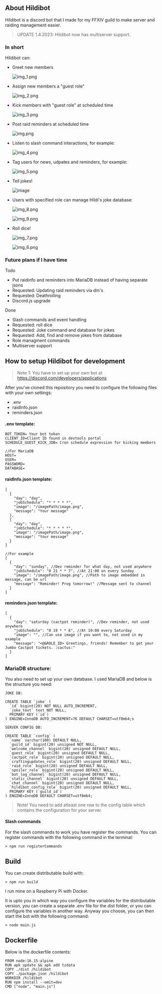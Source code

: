 ## About Hildibot

Hildibot is a discord bot that I made for my FFXIV guild to make server and raiding management easier.
> UPDATE 1.4.2023: Hildibot now has multiserver support.

### In short

Hildibot can:

- Greet new members

    ![img_1.png](img_1.png)
- Assign new members a "guest role"

    ![img_2.png](img_2.png)
- Kick members with "guest role" at scheduled time

    ![img_3.png](img_3.png)
- Post raid reminders at scheduled time

    ![img.png](img.png)

- Listen to slash command interactions, for example:

  ![img_4.png](img_4.png)

- Tag users for news, udpates and reminders, for example:

  ![img_5.png](img_5.png)

- Tell jokes!
  
  ![image](https://user-images.githubusercontent.com/77405155/196441574-24ab3101-21d1-4b7c-b626-97c817a38776.png)

- Users with specified role can manage Hildi's joke database:

  ![img_8.png](img_8.png)

  ![img_9.png](img_9.png)

- Roll dice!

  ![img_7.png](img_7.png)

  ![img_6.png](img_6.png)


### Future plans if I have time

Todo

- Put raidinfo and reminders into MariaDB instead of having separate jsons
- Requested: Updating raid reminders via dm's
- Requested: Deathrolling
- Discord.js upgrade

Done
- Slash commands and event handling 
- Requested: roll dice 
- Requested: Joke command and database for jokes
- Requested: Add, find and remove jokes from database
- Role managment commands
- Multiserver support

## How to setup Hildibot for development

>Note 1: You have to set up your own bot at https://discord.com/developers/applications

After you've cloned this repository you need to configure the following files with your own settings:

- .env
- raidInfo.json
- reminders.json

#### .env template:   
```
BOT_TOKEN= Your bot token
CLIENT_ID=Client ID found in devtools portal
SCHEDULE_GUEST_KICK_JOB= Cron schedule expression for kicking members 

//For MariaDB
HOST=
USER=
PASSWORD=
DATABASE=
```

#### raidInfo.json template:
```
[
  {
    "day": "day",
    "jobSchedule": "* * * * *",
    "image": "/imagePath/image.png",
    "message": "Your message"
  },
  {
    "day": "day",
    "jobSchedule": "* * * * *",
    "image": "/imagePath/image.png",
    "message": "Your message"
  }
]

//For example
[
  {
    "day": "sunday", //Dev reminder for what day, not used anywhere
    "jobSchedule": "0 21 * * 7", //At 21:00 on every Sunday
    "image": "/imagePath/image.png", //Path to image embedded in message, can be url
    "message": "Reminder! Prog tomorrow!" //Message sent to channel
  }
]
```

#### reminders.json template:
```
[
  {
    "day": "saturday (cactpot reminder)", //Dev reminder, not used anywhere
    "jobSchedule": "0 19 * * 6", //At 19:00 every Saturday
    "image": "", //Can use image if you want to, not used in my example
    "message": "<@&ROLE_ID> Greetings, friends! Remember to get your Jumbo Cactpot tickets. :cactus:"
  }
]
```

### MariaDB structure:
You also need to set up your own database. I used MariaDB and below is the structure you need:

```
JOKE DB:

CREATE TABLE `joke` (
  `id` bigint(20) NOT NULL AUTO_INCREMENT,
  `joke_text` text NOT NULL,
  PRIMARY KEY (`id`)
) ENGINE=InnoDB AUTO_INCREMENT=76 DEFAULT CHARSET=utf8mb4;s

SERVER CONFIG DB:

CREATE TABLE `config` (
  `name` varchar(100) DEFAULT NULL,
  `guild_id` bigint(20) unsigned NOT NULL,
  `welcome_channel` bigint(20) unsigned DEFAULT NULL,
  `guest_role` bigint(20) unsigned DEFAULT NULL,
  `cactpot_role` bigint(20) unsigned DEFAULT NULL,
  `craftingupdates_role` bigint(20) unsigned DEFAULT NULL,
  `raid_role` bigint(20) unsigned DEFAULT NULL,
  `spoiler_role` bigint(20) unsigned DEFAULT NULL,
  `bot_log_channel` bigint(20) unsigned DEFAULT NULL,
  `static_channel` bigint(20) unsigned DEFAULT NULL,
  `chat_channel` bigint(20) unsigned DEFAULT NULL,
  `hildibot_config_role` bigint(20) unsigned DEFAULT NULL,
  PRIMARY KEY (`guild_id`)
) ENGINE=InnoDB DEFAULT CHARSET=utf8mb4;
```

>Note! You need to add atleast one row to the config table which contains the configuration for your server.

#### Slash commands

For the slash commands to work you have register the commands.
You can register commands with the following command in the terminal:

```
> npm run registerCommands
```



## Build

You can create distributable build with:
```
> npm run build
```
I run mine on a Raspberry Pi with Docker.

It is upto you in which way you configure the variables for the distributable version, you can create a separate .env file for the dist folder, or you can configure the variables in another way. Anyway you choose, you can then start the bot with the following command:
```
> node main.js
```


## Dockerfile

Below is the dockerfile contents:

```
FROM node:16.15-alpine
RUN apk update && apk add tzdata
COPY ./dist /hildibot
COPY ./package.json /hildibot
WORKDIR /hildibot
RUN npm install --omit=dev
CMD ["node", "main.js"]
```
